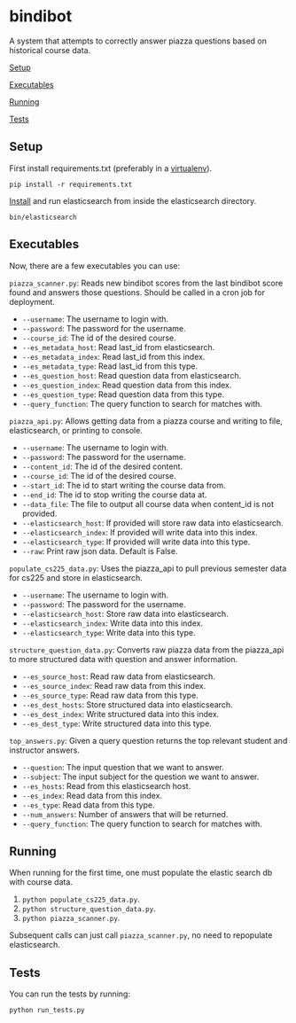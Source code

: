 bindibot
========

A system that attempts to correctly answer piazza questions based on historical 
course data.

[Setup](#setup)

[Executables](#executables)

[Running](#running)

[Tests](#tests)

<a name="setup"></a>
Setup 
-----

First install requirements.txt (preferably in a
[virtualenv](https://pypi.python.org/pypi/virtualenv)).

    pip install -r requirements.txt

[Install](http://www.elasticsearch.org/) and run elasticsearch from inside the
elasticsearch directory.

    bin/elasticsearch

<a name="executables"></a>
Executables
-----------

Now, there are a few executables you can use:

`piazza_scanner.py`: Reads new bindibot scores from the last bindibot score
found and answers those questions.
Should be called in a cron job for deployment.

* `--username`: The username to login with.
* `--password`: The password for the username.
* `--course_id`: The id of the desired course.
* `--es_metadata_host`: Read last_id from elasticsearch.
* `--es_metadata_index`: Read last_id from this index.
* `--es_metadata_type`: Read last_id from this type.
* `--es_question_host`: Read question data from elasticsearch.
* `--es_question_index`: Read question data from this index.
* `--es_question_type`: Read question data from this type.
* `--query_function`: The query function to search for matches with.

`piazza_api.py`: Allows getting data from a piazza course and writing to file,
elasticsearch, or printing to console.

* `--username`: The username to login with.
* `--password`: The password for the username.
* `--content_id`: The id of the desired content.
* `--course_id`: The id of the desired course.
* `--start_id`: The id to start writing the course data from.
* `--end_id`: The id to stop writing the course data at.
* `--data_file`: The file to output all course data when content_id is not 
provided.
* `--elasticsearch_host`: If provided will store raw data into elasticsearch.
* `--elasticsearch_index`: If provided will write data into this index.
* `--elasticsearch_type`: If provided will write data into this type.
* `--raw`: Print raw json data. Default is False.

`populate_cs225_data.py`: Uses the piazza_api to pull previous semester data
for cs225 and store in elasticsearch.

* `--username`: The username to login with.
* `--password`: The password for the username.
* `--elasticsearch_host`: Store raw data into elasticsearch.
* `--elasticsearch_index`: Write data into this index.
* `--elasticsearch_type`: Write data into this type.

`structure_question_data.py`: Converts raw piazza data from the piazza_api to
more structured data with question and answer information.

* `--es_source_host`: Read raw data from elasticsearch.
* `--es_source_index`: Read raw data from this index.
* `--es_source_type`: Read raw data from this type.
* `--es_dest_hosts`: Store structured data into elasticsearch.
* `--es_dest_index`: Write structured data into this index.
* `--es_dest_type`: Write structured data into this type.

`top_answers.py`: Given a query question returns the top relevant student and
instructor answers.

* `--question`: The input question that we want to answer.
* `--subject`: The input subject for the question we want to answer.
* `--es_hosts`: Read from this elasticsearch host.
* `--es_index`: Read data from this index.
* `--es_type`: Read data from this type.
* `--num_answers`: Number of answers that will be returned.
* `--query_function`: The query function to search for matches with.

<a name="running"></a>
Running
-------

When running for the first time, one must populate the elastic search db with
course data.

1. `python populate_cs225_data.py`.
2. `python structure_question_data.py`.
3. `python piazza_scanner.py`.

Subsequent calls can just call `piazza_scanner.py`, no need to repopulate
elasticsearch.

<a name="tests"></a>
Tests
-----

You can run the tests by running:

    python run_tests.py
